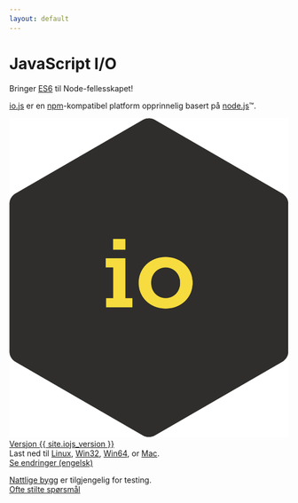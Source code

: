 ```yaml
---
layout: default
---
```


# JavaScript I/O

<p class="lead">
  Bringer <a href="es6.html">ES6</a> til Node-fellesskapet!
</p>
<p class="lead">
  <a href="https://iojs.org/">io.js</a> er en <a
    href="https://www.npmjs.org/">npm</a>-kompatibel platform opprinnelig basert på <a href="https://nodejs.org/">node.js</a>&#8482;.
</p>

<div class="release">
  <a href="https://iojs.org/dist/v{{ site.iojs_version }}/" class="release-logo-link">
    <img class="release-logo" src="images/1.0.0.png" alt="io.js" />
  </a>

  <div class="release-details">
    <span class="release-version">
      <!-- {{ site.iojs_release }} -->
      <a href="https://iojs.org/dist/v{{ site.iojs_version }}/">
        Versjon {{ site.iojs_version }}
      </a>
    </span>
    <br>
    <span class="release-downloads">
      Last ned til
      <a href="https://iojs.org/dist/v{{ site.iojs_version }}/iojs-v{{ site.iojs_version }}-linux-x64.tar.xz">Linux</a>,
      <a href="https://iojs.org/dist/v{{ site.iojs_version }}/iojs-v{{ site.iojs_version }}-x86.msi">Win32</a>, <a href="https://iojs.org/dist/v{{ site.iojs_version }}/iojs-v{{ site.iojs_version }}-x64.msi">Win64</a>,
      or
      <a href="https://iojs.org/dist/v{{ site.iojs_version }}/iojs-v{{ site.iojs_version }}.pkg">Mac</a>.
    </span>
    <br>
    <span class="release-changelog">
      <a href="{{ site.iojs_changelog }}">Se endringer (engelsk)</a>
    </span>
  </div>
</div>

<p class="lead">
  <a href="https://iojs.org/download/nightly/">Nattlige bygg</a> er tilgjengelig for testing.<br>
  <a href="/faq.html">Ofte stilte spørsmål</a>
</p>

